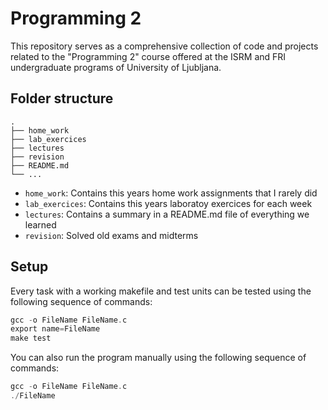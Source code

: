 # Programming 2
This repository serves as a comprehensive collection of code and projects related to the "Programming 2" course offered at the ISRM and FRI undergraduate programs of University of Ljubljana.

## Folder structure
```
.
├── home_work
├── lab_exercices
├── lectures
├── revision
├── README.md
└── ...

```

- `home_work`:
    Contains this years home work assignments that I rarely did
- `lab_exercices`:
    Contains this years laboratoy exercices for each week
- `lectures`:
    Contains a summary in a README.md file of everything we learned
- `revision`:
    Solved old exams and midterms

## Setup 
Every task with a working makefile and test units can be tested using the following sequence of commands:

```c
gcc -o FileName FileName.c
export name=FileName
make test
```

You can also run the program manually using the following sequence of commands:

```c
gcc -o FileName FileName.c
./FileName
```
